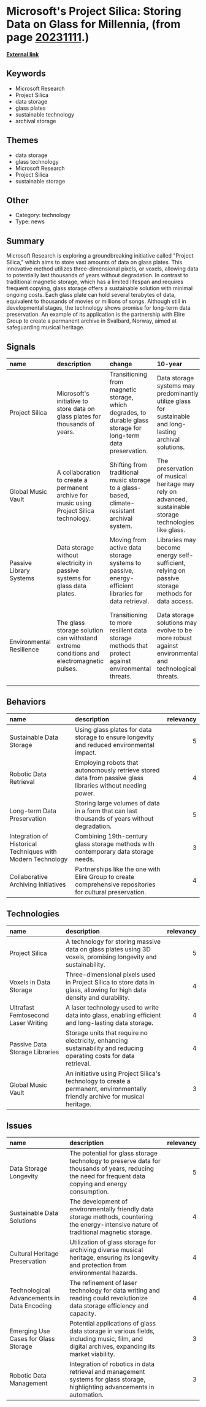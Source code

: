 # __Microsoft's Project Silica: Storing Data on Glass for Millennia__, (from page [20231111](https://kghosh.substack.com/p/20231111).)

__[External link](https://www.pcworld.com/article/2108839/microsoft-project-small-glass-pane-stores-terabytes-of-data.html)__



## Keywords

* Microsoft Research
* Project Silica
* data storage
* glass plates
* sustainable technology
* archival storage

## Themes

* data storage
* glass technology
* Microsoft Research
* Project Silica
* sustainable storage

## Other

* Category: technology
* Type: news

## Summary

Microsoft Research is exploring a groundbreaking initiative called "Project Silica," which aims to store vast amounts of data on glass plates. This innovative method utilizes three-dimensional pixels, or voxels, allowing data to potentially last thousands of years without degradation. In contrast to traditional magnetic storage, which has a limited lifespan and requires frequent copying, glass storage offers a sustainable solution with minimal ongoing costs. Each glass plate can hold several terabytes of data, equivalent to thousands of movies or millions of songs. Although still in developmental stages, the technology shows promise for long-term data preservation. An example of its application is the partnership with Elire Group to create a permanent archive in Svalbard, Norway, aimed at safeguarding musical heritage.

## Signals

| name                     | description                                                                              | change                                                                                                         | 10-year                                                                                                   | driving-force                                                                                                    |   relevancy |
|:-------------------------|:-----------------------------------------------------------------------------------------|:---------------------------------------------------------------------------------------------------------------|:----------------------------------------------------------------------------------------------------------|:-----------------------------------------------------------------------------------------------------------------|------------:|
| Project Silica           | Microsoft's initiative to store data on glass plates for thousands of years.             | Transitioning from magnetic storage, which degrades, to durable glass storage for long-term data preservation. | Data storage systems may predominantly utilize glass for sustainable and long-lasting archival solutions. | The need for sustainable, durable data storage solutions due to the limitations of current technologies.         |           4 |
| Global Music Vault       | A collaboration to create a permanent archive for music using Project Silica technology. | Shifting from traditional music storage to a glass-based, climate-resistant archival system.                   | The preservation of musical heritage may rely on advanced, sustainable storage technologies like glass.   | The recognition of the importance of preserving cultural heritage in a sustainable manner.                       |           3 |
| Passive Library Systems  | Data storage without electricity in passive systems for glass data plates.               | Moving from active data storage systems to passive, energy-efficient libraries for data retrieval.             | Libraries may become energy self-sufficient, relying on passive storage methods for data access.          | The growing emphasis on energy efficiency and sustainability in data storage solutions.                          |           4 |
| Environmental Resilience | The glass storage solution can withstand extreme conditions and electromagnetic pulses.  | Transitioning to more resilient data storage methods that protect against environmental threats.               | Data storage solutions may evolve to be more robust against environmental and technological threats.      | Increased vulnerability of data to environmental and technological disruptions necessitates resilient solutions. |           4 |

## Behaviors

| name                                                        | description                                                                                                 |   relevancy |
|:------------------------------------------------------------|:------------------------------------------------------------------------------------------------------------|------------:|
| Sustainable Data Storage                                    | Using glass plates for data storage to ensure longevity and reduced environmental impact.                   |           5 |
| Robotic Data Retrieval                                      | Employing robots that autonomously retrieve stored data from passive glass libraries without needing power. |           4 |
| Long-term Data Preservation                                 | Storing large volumes of data in a form that can last thousands of years without degradation.               |           5 |
| Integration of Historical Techniques with Modern Technology | Combining 19th-century glass storage methods with contemporary data storage needs.                          |           3 |
| Collaborative Archiving Initiatives                         | Partnerships like the one with Elire Group to create comprehensive repositories for cultural preservation.  |           4 |

## Technologies

| name                                | description                                                                                                                   |   relevancy |
|:------------------------------------|:------------------------------------------------------------------------------------------------------------------------------|------------:|
| Project Silica                      | A technology for storing massive data on glass plates using 3D voxels, promising longevity and sustainability.                |           5 |
| Voxels in Data Storage              | Three-dimensional pixels used in Project Silica to store data in glass, allowing for high data density and durability.        |           4 |
| Ultrafast Femtosecond Laser Writing | A laser technology used to write data into glass, enabling efficient and long-lasting data storage.                           |           4 |
| Passive Data Storage Libraries      | Storage units that require no electricity, enhancing sustainability and reducing operating costs for data retrieval.          |           4 |
| Global Music Vault                  | An initiative using Project Silica's technology to create a permanent, environmentally friendly archive for musical heritage. |           3 |

## Issues

| name                                        | description                                                                                                                                             |   relevancy |
|:--------------------------------------------|:--------------------------------------------------------------------------------------------------------------------------------------------------------|------------:|
| Data Storage Longevity                      | The potential for glass storage technology to preserve data for thousands of years, reducing the need for frequent data copying and energy consumption. |           5 |
| Sustainable Data Solutions                  | The development of environmentally friendly data storage methods, countering the energy-intensive nature of traditional magnetic storage.               |           4 |
| Cultural Heritage Preservation              | Utilization of glass storage for archiving diverse musical heritage, ensuring its longevity and protection from environmental hazards.                  |           4 |
| Technological Advancements in Data Encoding | The refinement of laser technology for data writing and reading could revolutionize data storage efficiency and capacity.                               |           4 |
| Emerging Use Cases for Glass Storage        | Potential applications of glass data storage in various fields, including music, film, and digital archives, expanding its market viability.            |           3 |
| Robotic Data Management                     | Integration of robotics in data retrieval and management systems for glass storage, highlighting advancements in automation.                            |           3 |